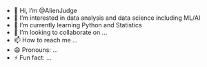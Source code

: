 - 👋 Hi, I’m @AlienJudge
- 👀 I’m interested in data analysis and data science including ML/AI
- 🌱 I’m currently learning Python and Statistics
- 💞️ I’m looking to collaborate on ...
- 📫 How to reach me ...
- 😄 Pronouns: ...
- ⚡ Fun fact: ...

<!---
AlienJudge/AlienJudge is a ✨ special ✨ repository because its `README.md` (this file) appears on your GitHub profile.
You can click the Preview link to take a look at your changes.
--->

